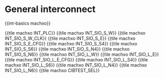 # General interconnect

{{int-basics machxo}}

{{tile machxo INT_PLC}}
{{tile machxo INT_SIO_S_W}}
{{tile machxo INT_SIO_S_W_CLK}}
{{tile machxo INT_SIO_S_E}}
{{tile machxo INT_SIO_S_E_CFG}}
{{tile machxo INT_SIO_S_S4}}
{{tile machxo INT_SIO_S_S6}}
{{tile machxo INT_SIO_S_N4}}
{{tile machxo INT_SIO_S_N6}}
{{tile machxo INT_SIO_L_W}}
{{tile machxo INT_SIO_L_E}}
{{tile machxo INT_SIO_L_E_CFG}}
{{tile machxo INT_SIO_L_S4}}
{{tile machxo INT_SIO_L_S6}}
{{tile machxo INT_SIO_L_N4}}
{{tile machxo INT_SIO_L_N6}}
{{tile machxo CIBTEST_SEL}}
